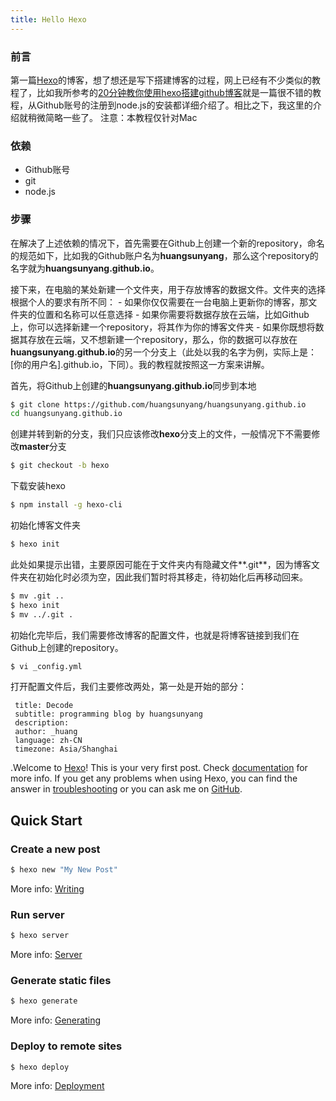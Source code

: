 ```yaml
---
title: Hello Hexo
---
```

### 前言
第一篇[Hexo](https://hexo.io/)的博客，想了想还是写下搭建博客的过程，网上已经有不少类似的教程了，比如我所参考的[20分钟教你使用hexo搭建github博客](http://www.jianshu.com/p/e99ed60390a8)就是一篇很不错的教程，从Github账号的注册到node.js的安装都详细介绍了。相比之下，我这里的介绍就稍微简略一些了。
注意：本教程仅针对Mac

### 依赖
- Github账号
- git
- node.js

### 步骤
在解决了上述依赖的情况下，首先需要在Github上创建一个新的repository，命名的规范如下，比如我的Github账户名为**huangsunyang**，那么这个repository的名字就为**huangsunyang.github.io**。

接下来，在电脑的某处新建一个文件夹，用于存放博客的数据文件。文件夹的选择根据个人的要求有所不同：
    - 如果你仅仅需要在一台电脑上更新你的博客，那文件夹的位置和名称可以任意选择
    - 如果你需要将数据存放在云端，比如Github上，你可以选择新建一个repository，将其作为你的博客文件夹
    - 如果你既想将数据其存放在云端，又不想新建一个repository，那么，你的数据可以存放在**huangsunyang.github.io**的另一个分支上（此处以我的名字为例，实际上是：[你的用户名].github.io，下同）。我的教程就按照这一方案来讲解。

首先，将Github上创建的**huangsunyang.github.io**同步到本地
``` bash
$ git clone https://github.com/huangsunyang/huangsunyang.github.io
cd huangsunyang.github.io
```
创建并转到新的分支，我们只应该修改**hexo**分支上的文件，一般情况下不需要修改**master**分支

``` bash
$ git checkout -b hexo
```

下载安装hexo
``` bash
$ npm install -g hexo-cli
```

初始化博客文件夹
``` bash
$ hexo init
```

此处如果提示出错，主要原因可能在于文件夹内有隐藏文件**.git**，因为博客文件夹在初始化时必须为空，因此我们暂时将其移走，待初始化后再移动回来。
``` bash
$ mv .git ..
$ hexo init
$ mv ../.git .
```

初始化完毕后，我们需要修改博客的配置文件，也就是将博客链接到我们在Github上创建的repository。

``` bash
$ vi _config.yml
```

打开配置文件后，我们主要修改两处，第一处是开始的部分：
```# Site
 title: Decode
 subtitle: programming blog by huangsunyang
 description:
 author: _huang
 language: zh-CN
 timezone: Asia/Shanghai
```


.Welcome to [Hexo](https://hexo.io/)! This is your very first post. Check [documentation](https://hexo.io/docs/) for more info. If you get any problems when using Hexo, you can find the answer in [troubleshooting](https://hexo.io/docs/troubleshooting.html) or you can ask me on [GitHub](https://github.com/hexojs/hexo/issues).

## Quick Start

### Create a new post

``` bash
$ hexo new "My New Post"
```

More info: [Writing](https://hexo.io/docs/writing.html)

### Run server

``` bash
$ hexo server
```

More info: [Server](https://hexo.io/docs/server.html)

### Generate static files

``` bash
$ hexo generate
```

More info: [Generating](https://hexo.io/docs/generating.html)

### Deploy to remote sites

``` bash
$ hexo deploy
```

More info: [Deployment](https://hexo.io/docs/deployment.html)
